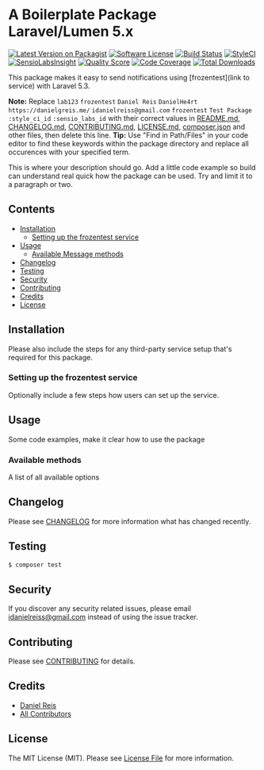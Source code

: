 # A Boilerplate Package Laravel/Lumen 5.x

[![Latest Version on Packagist](https://img.shields.io/packagist/v/lab123/frozentest.svg?style=flat-square)](https://packagist.org/packages/lab123/frozentest)
[![Software License](https://img.shields.io/badge/license-MIT-brightgreen.svg?style=flat-square)](LICENSE.md)
[![Build Status](https://img.shields.io/travis/lab123/frozentest/master.svg?style=flat-square)](https://travis-ci.org/lab123/frozentest)
[![StyleCI](https://styleci.io/repos/:style_ci_id/shield)](https://styleci.io/repos/:style_ci_id)
[![SensioLabsInsight](https://img.shields.io/sensiolabs/i/:sensio_labs_id.svg?style=flat-square)](https://insight.sensiolabs.com/projects/:sensio_labs_id)
[![Quality Score](https://img.shields.io/scrutinizer/g/lab123/frozentest.svg?style=flat-square)](https://scrutinizer-ci.com/g/lab123/frozentest)
[![Code Coverage](https://img.shields.io/scrutinizer/coverage/g/lab123/frozentest/master.svg?style=flat-square)](https://scrutinizer-ci.com/g/lab123/frozentest/?branch=master)
[![Total Downloads](https://img.shields.io/packagist/dt/lab123/frozentest.svg?style=flat-square)](https://packagist.org/packages/lab123/frozentest)

This package makes it easy to send notifications using [frozentest](link to service) with Laravel 5.3.

**Note:** Replace ```lab123``` ```frozentest``` ```Daniel Reis``` ```DanielHe4rt``` ```https://danielgreis.me/``` ```idanielreiss@gmail.com``` ```frozentest``` ```Test Package ``` ```:style_ci_id``` ```:sensio_labs_id``` with their correct values in [README.md](README.md), [CHANGELOG.md](CHANGELOG.md), [CONTRIBUTING.md](CONTRIBUTING.md), [LICENSE.md](LICENSE.md), [composer.json](composer.json) and other files, then delete this line.
**Tip:** Use "Find in Path/Files" in your code editor to find these keywords within the package directory and replace all occurences with your specified term.

This is where your description should go. Add a little code example so build can understand real quick how the package can be used. Try and limit it to a paragraph or two.



## Contents

- [Installation](#installation)
	- [Setting up the frozentest service](#setting-up-the-frozentest-service)
- [Usage](#usage)
	- [Available Message methods](#available-message-methods)
- [Changelog](#changelog)
- [Testing](#testing)
- [Security](#security)
- [Contributing](#contributing)
- [Credits](#credits)
- [License](#license)


## Installation

Please also include the steps for any third-party service setup that's required for this package.

### Setting up the frozentest service

Optionally include a few steps how users can set up the service.

## Usage

Some code examples, make it clear how to use the package

### Available methods

A list of all available options

## Changelog

Please see [CHANGELOG](CHANGELOG.md) for more information what has changed recently.

## Testing

``` bash
$ composer test
```

## Security

If you discover any security related issues, please email idanielreiss@gmail.com instead of using the issue tracker.

## Contributing

Please see [CONTRIBUTING](CONTRIBUTING.md) for details.

## Credits

- [Daniel Reis](https://github.com/DanielHe4rt)
- [All Contributors](../../contributors)

## License

The MIT License (MIT). Please see [License File](LICENSE.md) for more information.
